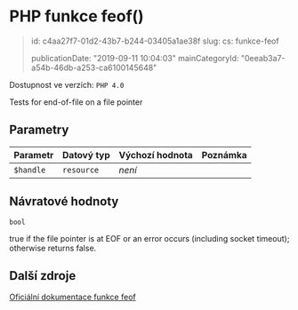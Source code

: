 PHP funkce feof()
=================

> id: c4aa27f7-01d2-43b7-b244-03405a1ae38f
> slug:
> 	cs: funkce-feof
>
> publicationDate: "2019-09-11 10:04:03"
> mainCategoryId: "0eeab3a7-a54b-46db-a253-ca6100145648"

Dostupnost ve verzích: `PHP 4.0`

Tests for end-of-file on a file pointer


Parametry
--------------

| Parametr | Datový typ | Výchozí hodnota | Poznámka |
|-----|-----|-----|-----|
| `$handle` | `resource` | *není* |  |


Návratové hodnoty
----------------

`bool`

true if the file pointer is at EOF or an error occurs
(including socket timeout); otherwise returns false.

Další zdroje
------------

[Oficiální dokumentace funkce feof](https://www.php.net/manual/en/function.feof.php)
